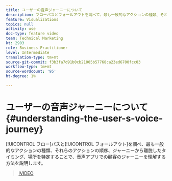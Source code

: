 ```yaml
---
title: ユーザーの音声ジャーニーについて
description: フローパスとフォールアウトを調べて、最も一般的なアクションの種類、それらのアクションの順序、およびジャーニーから離脱するタイミングと場所を特定し、音声アプリでの顧客のジャーニーを理解する方法を説明します。
feature: Visualizations
topics: null
activity: use
doc-type: feature video
team: Technical Marketing
kt: 2903
role: Business Practitioner
level: Intermediate
translation-type: tm+mt
source-git-commit: f3b3fa7d91b0cb21005b57768ca23ed6700fcc03
workflow-type: tm+mt
source-wordcount: '95'
ht-degree: 1%

---
```



# ユーザーの音声ジャーニーについて{#understanding-the-user-s-voice-journey}

[!UICONTROL フロー]パスと[!UICONTROL フォールアウト]を調べ、最も一般的なアクションの種類、それらのアクションの順序、ジャーニーから離脱したタイミング、場所を特定することで、音声アプリでの顧客のジャーニーを理解する方法を説明します。

>[!VIDEO](https://video.tv.adobe.com/v/27226/?quality=12)
